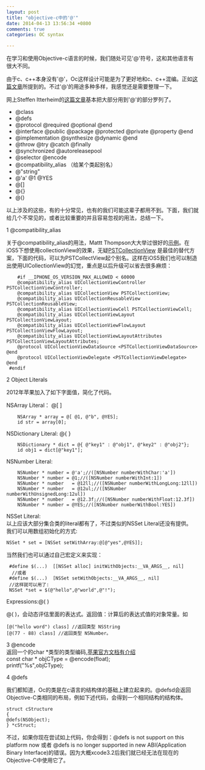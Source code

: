 ```yaml
---
layout: post	
title: "objective-c中的'@'"	
date: 2014-04-13 13:56:34 +0800		
comments: true	
categories: OC syntax	

---
```


在学习和使用Objective-c语言的时候，我们随处可见'@'符号，这和其他语言有很大不同。

由于c、c++本身没有'@'，Oc这样设计可能是为了更好地和c、c++混编。正如[这篇文章](http://stackoverflow.com/a/25784)所提到的。不过'@'的用途多种多样，我感觉还是需要整理一下。

网上Steffen Itterheim的[这篇文章](http://www.learn-cocos2d.com/2011/10/complete-list-objectivec-20-compiler-directives/)基本把大部分用到'@'的部分罗列了。

* @class
* @defs
* @protocol @required @optional @end
* @interface @public @package @protected @private @property @end
* @implementation @synthesize @dynamic @end
* @throw @try @catch @finally
* @synchronized @autoreleasepool
* @selector @encode
* @compatibility_alias	（给某个类起别名）
* @"string"
* @'a'	@1  @YES
* @[]
* @{}
* @()

以上涉及的这些，有的十分常见，也有的我们可能这辈子都用不到。下面，我们就给几个不常见的，或者比较重要的并且容易忽视的用法，总结一下。		


1 @compatibility_alias

关于@compatibility_alias的用法，Mattt Thompson大大举过很好的[示例](http://nshipster.com/at-compiler-directives/)。在iOS5下想使用collectionView的效果，无疑[PSTCollectionView](https://github.com/ptshih/PSCollectionView) 是最佳的替代方案，下面的代码，可以为PSTCollectView起个别名。这样在iOS5我们也可以制造出使用UICollectionView的幻觉，重点是以后升级可以省去很多麻烦： 
	
		#if __IPHONE_OS_VERSION_MAX_ALLOWED < 60000	
		@compatibility_alias UICollectionViewController PSTCollectionViewController;		
		@compatibility_alias UICollectionView PSTCollectionView;	
		@compatibility_alias UICollectionReusableView PSTCollectionReusableView;	
		@compatibility_alias UICollectionViewCell PSTCollectionViewCell;	
		@compatibility_alias UICollectionViewLayout PSTCollectionViewLayout;	
		@compatibility_alias UICollectionViewFlowLayout PSTCollectionViewFlowLayout;	
		@compatibility_alias UICollectionViewLayoutAttributes     PSTCollectionViewLayoutAttributes;		
		@protocol UICollectionViewDataSource <PSTCollectionViewDataSource> @end		
		@protocol UICollectionViewDelegate <PSTCollectionViewDelegate> @end				
	 #endif	
 
2 Object Literals
 
 2012年苹果加入了如下字面值，简化了代码。		
 
 NSArray Literal：	@[ ]			
 
  		NSArray * array = @[ @1, @"b", @YES];		
 		id str = array[0];		

 NSDictionary Literal:	@{ }	
 		
		NSDictionary * dict = @{ @"key1" : @"obj1", @"key2" : @"obj2"};	
 		id obj1 = dict[@"key1"];		
 			
 NSNumber Literal:	
 			
 		NSNumber * number = @'a';//([NSNumber numberWithChar:'a'])			
 		NSNumber * number = @1;//([NSNumber numberWithInt:1])		
 		NSNumber * number 	= @12ll;//([NSNumber numberWithLongLong:12ll])
 		NSNumber * number	= @12ul;//([NSNumber numberWithUnsignedLong:12ul])	
 		NSNumber * number	= @12.3f;//([NSNumber numberWithFloat:12.3f])	
 		NSNumber * number = @YES;//([NSNumber numberWithBool:YES])		

NSSet Literal:		
以上应该大部分集合类的literal都有了，不过类似的NSSet Literal还没有提供。			
我们可以用数组初始化的方式:			


	NSSet * set = [NSSet setWithArray:@[@"yes",@YES]];


当然我们也可以通过自己宏定义来实现：		
	
	 #define $(...)  [[NSSet alloc] initWithObjects:__VA_ARGS__, nil]	
	  //或者			
	 #define $(...)  [NSSet setWithObjects:__VA_ARGS__, nil]		
	 //这样就可以用了:		
	 NSSet *set = $(@"hello",@"world",@"!");		
	
Expressions:@( )	
	
@( )，会动态评估里面的表达式。返回值：计算后的表达式值的对象常量。如	

	[@("hello word") class] //返回类型 NSString		
	[@(77 - 88) class] //返回类型 NSNumber。

3 @encode			
返回一个的char *类型的类型编码,[苹果官方文档有介绍](https://developer.apple.com/library/mac/documentation/Cocoa/Conceptual/ObjCRuntimeGuide/Articles/ocrtTypeEncodings.html)		
const char * objCType = @encode(float);			
printf("%s",objCType);		


 
4 @defs

我们都知道，Oc的类是在c语言的结构体的基础上建立起来的。@defsd会返回Objective-C类相同的布局，例如下述代码，会得到一个相同结构的结构体。


	struct cStructure	
	{	
    @defs(NSObject);	
	} *cStruct;		
		
不过，如果你现在尝试如上代码，你会得到：@defs is not support on this platform now 或者 @defs is no longer supported in new ABI(Application Binary Interface)的错误。因为大概xcode3.2后我们就已经无法在现在的Objective-C中使用它了。


